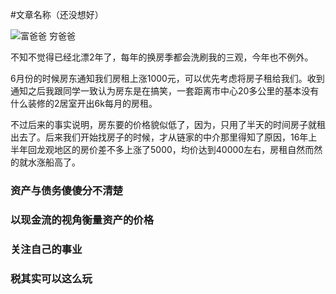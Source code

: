 #文章名称（还没想好）

![富爸爸 穷爸爸](http://7xovlo.com1.z0.glb.clouddn.com/51eG7PaBjtL.jpg)


不知不觉得已经北漂2年了，每年的换房季都会洗刷我的三观，今年也不例外。  

6月份的时候房东通知我们房租上涨1000元，可以优先考虑将房子租给我们。收到通知之后我跟同学一致认为房东是在搞笑，一套距离市中心20多公里的基本没有什么装修的2居室开出6k每月的房租。  

不过后来的事实说明，房东要的价格貌似低了，因为，只用了半天的时间房子就租出去了。后来我们开始找房子的时候，才从链家的中介那里得知了原因，16年上半年回龙观地区的房价差不多上涨了5000，均价达到40000左右，房租自然而然的就水涨船高了。




### 资产与债务傻傻分不清楚


### 以现金流的视角衡量资产的价格

### 关注自己的事业

### 税其实可以这么玩

